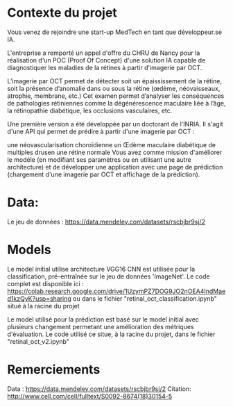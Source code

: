# Contexte du projet

Vous venez de rejoindre une start-up MedTech en tant que développeur.se IA.

L'entreprise a remporté un appel d'offre du CHRU de Nancy pour la réalisation d'un POC (Proof Of Concept) d'une solution IA capable de diagnostiquer les maladies de la rétines à partir d'imagerie par OCT.

​L’imagerie par OCT permet de détecter soit un épaississement de la rétine, soit la présence d’anomalie dans ou sous la rétine (œdème, néovaisseaux, atrophie, membrane, etc.) Cet examen permet d’analyser les conséquences de pathologies rétiniennes comme la dégénérescence maculaire liée à l’âge, la rétinopathie diabétique, les occlusions vasculaires, etc.

Une première version a été développée par un doctorant de l'INRIA. Il s'agit d'une API qui permet de prédire à partir d'une imagerie par OCT :

une néovascularisation choroïdienne
un Œdème maculaire diabétique
de multiples drusen
une rétine normale
Vous avez comme mission d'améliorer le modèle (en modifiant ses paramètres ou en utilisant une autre architecture) et de développer une application avec une page de prédiction (chargement d'une imagerie par OCT et affichage de la prédiction).

# Data:

Le jeu de données : https://data.mendeley.com/datasets/rscbjbr9sj/2

# Models

Le model initial utilise architecture VGG16 CNN est utilisée pour la classification, pré-entraînée sur le jeu de données 'ImageNet'. 
Le code complet est disponible ici : https://colab.research.google.com/drive/1UzymPZ7DOG9JO2nOEA4IndMaed1kzQyK?usp=sharing ou dans le fichier "retinal_oct_classification.ipynb" situé à la racine du projet

Le model utilisé pour la prédiction est basé sur le model initial avec plusieurs changement permetant une amélioration des métriques d'évaluation.
Le code utilisé ce situe, à la racine du projet, dans le fichier "retinal_oct_v2.ipynb"

# Remerciements

Data : https://data.mendeley.com/datasets/rscbjbr9sj/2
Citation: http://www.cell.com/cell/fulltext/S0092-8674(18)30154-5